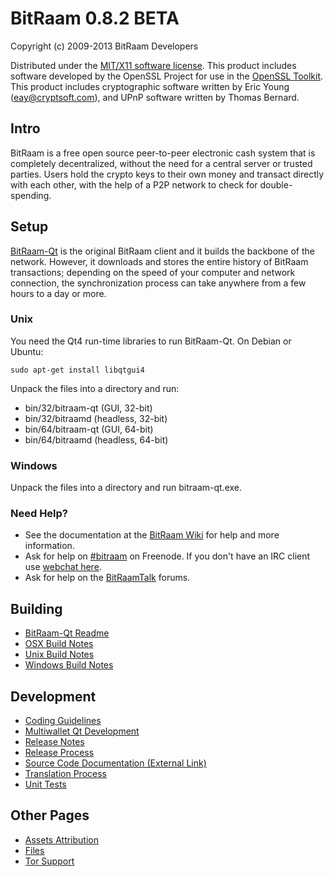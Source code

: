 BitRaam 0.8.2 BETA 
====================

Copyright (c) 2009-2013 BitRaam Developers

Distributed under the [MIT/X11 software license](http://www.opensource.org/licenses/mit-license.php).
This product includes software developed by the OpenSSL Project for use in the [OpenSSL Toolkit](http://www.openssl.org/). This product includes
cryptographic software written by Eric Young ([eay@cryptsoft.com](mailto:eay@cryptsoft.com)), and UPnP software written by Thomas Bernard.


Intro
---------------------
BitRaam is a free open source peer-to-peer electronic cash system that is
completely decentralized, without the need for a central server or trusted
parties.  Users hold the crypto keys to their own money and transact directly
with each other, with the help of a P2P network to check for double-spending.


Setup
---------------------
[BitRaam-Qt](http://bitraam.org/en/download) is the original BitRaam client and it builds the backbone of the network. However, it downloads and stores the entire history of BitRaam transactions; depending on the speed of your computer and network connection, the synchronization process can take anywhere from a few hours to a day or more.

### Unix

You need the Qt4 run-time libraries to run BitRaam-Qt. On Debian or Ubuntu:

	sudo apt-get install libqtgui4

Unpack the files into a directory and run:

- bin/32/bitraam-qt (GUI, 32-bit)
- bin/32/bitraamd (headless, 32-bit)
- bin/64/bitraam-qt (GUI, 64-bit)
- bin/64/bitraamd (headless, 64-bit)



### Windows

Unpack the files into a directory and run bitraam-qt.exe.

### Need Help?

* See the documentation at the [BitRaam Wiki](https://en.bitraam.it/wiki/Main_Page)
for help and more information.
* Ask for help on [#bitraam](http://webchat.freenode.net?channels=bitraam) on Freenode. If you don't have an IRC client use [webchat here](http://webchat.freenode.net?channels=bitraam).
* Ask for help on the [BitRaamTalk](https://bitraam.org/talk) forums.

Building
---------------------
- [BitRaam-Qt Readme](readme-qt.md)
- [OSX Build Notes](build-osx.md)
- [Unix Build Notes](build-unix.md)
- [Windows Build Notes](build-msw.md)

Development
---------------------
- [Coding Guidelines](coding.md)
- [Multiwallet Qt Development](multiwallet-qt.md)
- [Release Notes](release-notes.md)
- [Release Process](release-process.md)
- [Source Code Documentation (External Link)](https://dev.visucore.com/bitraam/doxygen/)
- [Translation Process](translation_process.md)
- [Unit Tests](unit-tests.md)

Other Pages
---------------------
- [Assets Attribution](assets-attribution.md)
- [Files](files.md)
- [Tor Support](tor.md)
